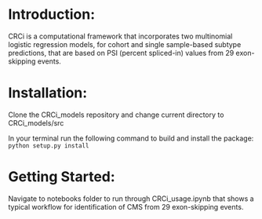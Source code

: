 # Introduction:

CRCi is a computational framework that incorporates two multinomial logistic regression models, for cohort and single sample-based subtype predictions, that are based on PSI (percent spliced-in) values from 29 exon-skipping events. 


# Installation:  

Clone the CRCi_models repository and change current directory to CRCi_models/src

In your terminal run the following command to build and install the package:  
```python setup.py install```

# Getting Started:  

Navigate to notebooks folder to run through CRCi_usage.ipynb that shows a typical workflow for identification of CMS from 29 exon-skipping events.

